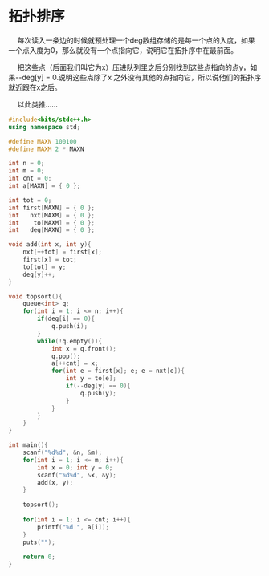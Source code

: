 # 拓扑排序
&emsp; 每次读入一条边的时候就预处理一个deg数组存储的是每一个点的入度，如果一个点入度为0，那么就没有一个点指向它，说明它在拓扑序中在最前面。

&emsp; 把这些点（后面我们叫它为x）压进队列里之后分别找到这些点指向的点y，如果--deg[y] = 0.说明这些点除了x 之外没有其他的点指向它，所以说他们的拓扑序就近跟在x之后。

&emsp; 以此类推......
```cpp
#include<bits/stdc++.h>
using namespace std;

#define MAXN 100100
#define MAXM 2 * MAXN

int n = 0;
int m = 0;
int cnt = 0;
int a[MAXN] = { 0 };

int tot = 0;
int first[MAXN] = { 0 };
int   nxt[MAXM] = { 0 };
int    to[MAXM] = { 0 };
int   deg[MAXN] = { 0 };

void add(int x, int y){
	nxt[++tot] = first[x];
	first[x] = tot;
	to[tot] = y;
	deg[y]++;
}

void topsort(){
	queue<int> q;
	for(int i = 1; i <= n; i++){
		if(deg[i] == 0){
			q.push(i);
		}
		while(!q.empty()){
			int x = q.front();
			q.pop();
			a[++cnt] = x;
			for(int e = first[x]; e; e = nxt[e]){
				int y = to[e];
				if(--deg[y] == 0){
					q.push(y);
				}
			}
		}
	}
}

int main(){
	scanf("%d%d", &n, &m);
	for(int i = 1; i <= m; i++){
		int x = 0; int y = 0;
		scanf("%d%d", &x, &y);
		add(x, y);
	}
	
	topsort();
	
	for(int i = 1; i <= cnt; i++){
		printf("%d ", a[i]);
	}
	puts("");
	
	return 0;
}

```
